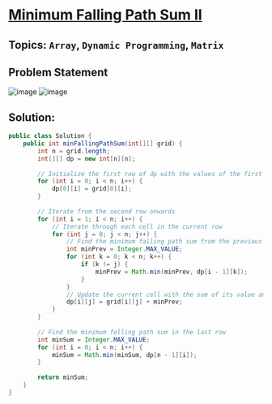 # [Minimum Falling Path Sum II](https://leetcode.com/problems/minimum-falling-path-sum-ii/description/)
## Topics: `Array`, `Dynamic Programming`, `Matrix`
## Problem Statement
![image](https://github.com/SiddhantKumarMaurya/LeetCode_Questions/assets/107787014/48de9303-3fe0-4106-9837-dc775a5e33cc)
![image](https://github.com/SiddhantKumarMaurya/LeetCode_Questions/assets/107787014/81aeb7a1-049c-4de2-9155-9c3bdece408f)
## Solution:
```java
public class Solution {
    public int minFallingPathSum(int[][] grid) {
        int n = grid.length;
        int[][] dp = new int[n][n];
        
        // Initialize the first row of dp with the values of the first row of the grid
        for (int i = 0; i < n; i++) {
            dp[0][i] = grid[0][i];
        }
        
        // Iterate from the second row onwards
        for (int i = 1; i < n; i++) {
            // Iterate through each cell in the current row
            for (int j = 0; j < n; j++) {
                // Find the minimum falling path sum from the previous row, excluding the element in the same column
                int minPrev = Integer.MAX_VALUE;
                for (int k = 0; k < n; k++) {
                    if (k != j) {
                        minPrev = Math.min(minPrev, dp[i - 1][k]);
                    }
                }
                // Update the current cell with the sum of its value and the minimum falling path sum found
                dp[i][j] = grid[i][j] + minPrev;
            }
        }
        
        // Find the minimum falling path sum in the last row
        int minSum = Integer.MAX_VALUE;
        for (int i = 0; i < n; i++) {
            minSum = Math.min(minSum, dp[n - 1][i]);
        }
        
        return minSum;
    }
}
```
